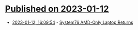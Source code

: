 # [Published on 2023-01-12](index.md)

* [2023-01-12, 16:09:54](https://news.ycombinator.com/item?id=34355669) - [System76 AMD-Only Laptop Returns](https://system76.com/laptops/pangolin-teaser)
